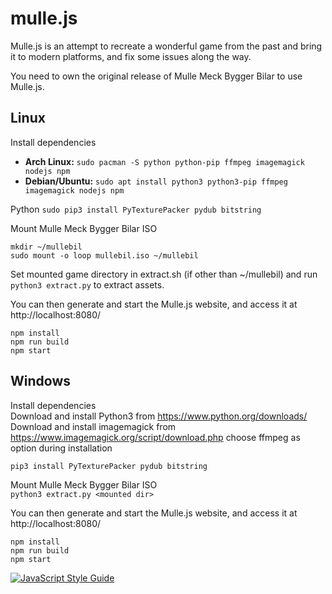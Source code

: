 # mulle.js

Mulle.js is an attempt to recreate a wonderful game from the past and bring it to modern platforms, and fix some issues along the way.

You need to own the original release of Mulle Meck Bygger Bilar to use Mulle.js.

## Linux
Install dependencies
* **Arch Linux:** `sudo pacman -S python python-pip ffmpeg imagemagick nodejs npm`
* **Debian/Ubuntu:** `sudo apt install python3 python3-pip ffmpeg imagemagick nodejs npm`

Python
`sudo pip3 install PyTexturePacker pydub bitstring`

Mount Mulle Meck Bygger Bilar ISO
```
mkdir ~/mullebil
sudo mount -o loop mullebil.iso ~/mullebil
```

Set mounted game directory in extract.sh (if other than ~/mullebil) and run `python3 extract.py` to extract assets.

You can then generate and start the Mulle.js website, and access it at http://localhost:8080/
```
npm install
npm run build
npm start
```

## Windows
Install dependencies  
Download and install Python3 from https://www.python.org/downloads/  
Download and install imagemagick from https://www.imagemagick.org/script/download.php choose ffmpeg as option during installation

`pip3 install PyTexturePacker pydub bitstring`

Mount Mulle Meck Bygger Bilar ISO  
`python3 extract.py <mounted dir>`

You can then generate and start the Mulle.js website, and access it at http://localhost:8080/
```
npm install
npm run build
npm start
```
[![JavaScript Style Guide](https://cdn.rawgit.com/standard/standard/master/badge.svg)](https://github.com/standard/standard)
